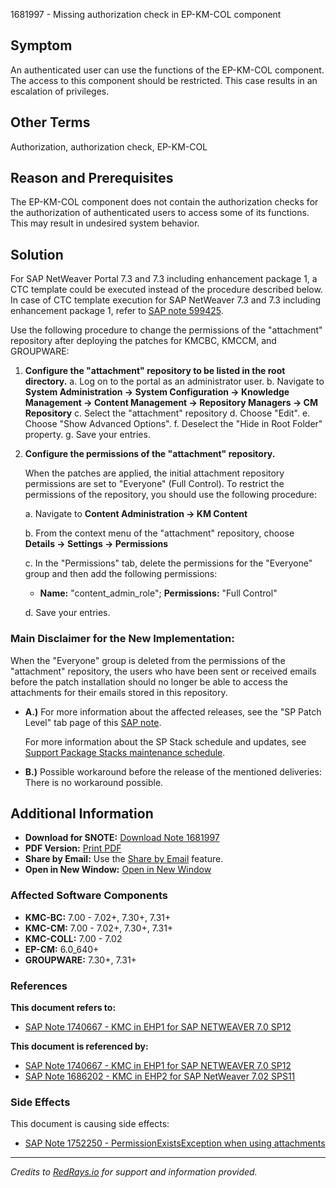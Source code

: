 1681997 - Missing authorization check in EP-KM-COL component

## Symptom

An authenticated user can use the functions of the EP-KM-COL component. The access to this component should be restricted. This case results in an escalation of privileges.

## Other Terms

Authorization, authorization check, EP-KM-COL

## Reason and Prerequisites

The EP-KM-COL component does not contain the authorization checks for the authorization of authenticated users to access some of its functions. This may result in undesired system behavior.

## Solution

For SAP NetWeaver Portal 7.3 and 7.3 including enhancement package 1, a CTC template could be executed instead of the procedure described below. In case of CTC template execution for SAP NetWeaver 7.3 and 7.3 including enhancement package 1, refer to [SAP note 599425](https://me.sap.com/notes/599425).

Use the following procedure to change the permissions of the "attachment" repository after deploying the patches for KMCBC, KMCCM, and GROUPWARE:

1. **Configure the "attachment" repository to be listed in the root directory.**
    a. Log on to the portal as an administrator user.
    b. Navigate to **System Administration → System Configuration → Knowledge Management → Content Management → Repository Managers → CM Repository**
    c. Select the "attachment" repository
    d. Choose "Edit".
    e. Choose "Show Advanced Options".
    f. Deselect the "Hide in Root Folder" property.
    g. Save your entries.

2. **Configure the permissions of the "attachment" repository.**

   When the patches are applied, the initial attachment repository permissions are set to "Everyone" (Full Control). To restrict the permissions of the repository, you should use the following procedure:
   
    a. Navigate to **Content Administration → KM Content**
    
    b. From the context menu of the "attachment" repository, choose **Details → Settings → Permissions**
    
    c. In the "Permissions" tab, delete the permissions for the "Everyone" group and then add the following permissions:
    - **Name:** "content_admin_role"; **Permissions:** "Full Control"
    
    d. Save your entries.

### Main Disclaimer for the New Implementation:

When the "Everyone" group is deleted from the permissions of the "attachment" repository, the users who have been sent or received emails before the patch installation should no longer be able to access the attachments for their emails stored in this repository.

- **A.)** For more information about the affected releases, see the "SP Patch Level" tab page of this [SAP note](https://me.sap.com/notes/1681997).

  For more information about the SP Stack schedule and updates, see [Support Package Stacks maintenance schedule](http://service.sap.com/swdc).

- **B.)** Possible workaround before the release of the mentioned deliveries: There is no workaround possible.

## Additional Information

- **Download for SNOTE:** [Download Note 1681997](https://notesdownloads.sap.com/note/0040000017385842017)
- **PDF Version:** [Print PDF](https://userapps.support.sap.com/sap/support/sfm/notes/print/0001681997?language=en-US&token=C1EEAD1D88527CC0FE0137FD06C30A70)
- **Share by Email:** Use the [Share by Email](https://me.sap.com/notes/0001681997/share) feature.
- **Open in New Window:** [Open in New Window](https://me.sap.com/notes/0001681997)

### Affected Software Components

- **KMC-BC:** 7.00 - 7.02+, 7.30+, 7.31+
- **KMC-CM:** 7.00 - 7.02+, 7.30+, 7.31+
- **KMC-COLL:** 7.00 - 7.02
- **EP-CM:** 6.0_640+
- **GROUPWARE:** 7.30+, 7.31+

### References

**This document refers to:**

- [SAP Note 1740667 - KMC in EHP1 for SAP NETWEAVER 7.0 SP12](https://me.sap.com/notes/1740667)

**This document is referenced by:**

- [SAP Note 1740667 - KMC in EHP1 for SAP NETWEAVER 7.0 SP12](https://me.sap.com/notes/1740667)
- [SAP Note 1686202 - KMC in EHP2 for SAP NetWeaver 7.02 SPS11](https://me.sap.com/notes/1686202)

### Side Effects

This document is causing side effects:

- [SAP Note 1752250 - PermissionExistsException when using attachments](https://me.sap.com/notes/1752250)
  
---

*Credits to [RedRays.io](https://redrays.io) for support and information provided.*